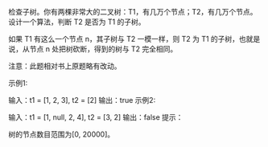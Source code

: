 检查子树。你有两棵非常大的二叉树：T1，有几万个节点；T2，有几万个节点。设计一个算法，判断 T2 是否为 T1 的子树。

如果 T1 有这么一个节点 n，其子树与 T2 一模一样，则 T2 为 T1 的子树，也就是说，从节点 n 处把树砍断，得到的树与 T2 完全相同。

注意：此题相对书上原题略有改动。

示例1:

输入：t1 = [1, 2, 3], t2 = [2]
输出：true
示例2:

输入：t1 = [1, null, 2, 4], t2 = [3, 2]
输出：false
提示：

树的节点数目范围为[0, 20000]。
